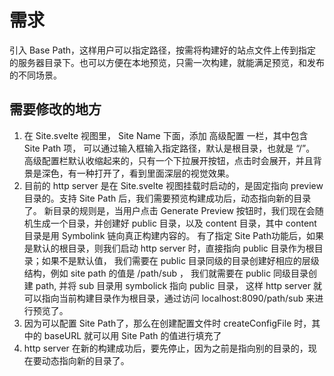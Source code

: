 # 需求

引入 Base Path，这样用户可以指定路径，按需将构建好的站点文件上传到指定的服务器目录下。也可以方便在本地预览，只需一次构建，就能满足预览，和发布的不同场景。

## 需要修改的地方

1. 在 Site.svelte 视图里， Site Name 下面，添加 高级配置 一栏，其中包含 Site Path 项， 可以通过输入框输入指定路径，默认是根目录，也就是 “/”。 高级配置栏默认收缩起来的，只有一个下拉展开按钮，点击时会展开，并且背景是深色，有一种打开了，看到里面深层的视觉效果。
2. 目前的 http server 是在 Site.svelte 视图挂载时启动的，是固定指向 preview 目录的。支持 Site Path 后，我们需要预览构建成功后，动态指向新的目录了。 新目录的规则是，当用户点击 Generate Preview 按钮时，我们现在会随机生成一个目录，并创建好 public 目录，以及 content 目录，其中 content 目录是用 Symbolink 链向真正构建内容的。 有了指定 Site Path功能后，如果是默认的根目录，则我们启动 http server 时，直接指向 public 目录作为根目录；如果不是默认值， 我们需要在 public 目录同级的目录创建好相应的层级结构，例如 site path 的值是 /path/sub ， 我们就需要在 public 同级目录创建 path, 并将 sub 目录用 symbolick 指向 public 目录， 这样 http server 就可以指向当前构建目录作为根目录，通过访问 localhost:8090/path/sub 来进行预览了。 
3. 因为可以配置 Site Path了，那么在创建配置文件时 createConfigFile 时，其中的 baseURL 就可以用 Site Path 的值进行填充了
4. http server 在新的构建成功后，要先停止，因为之前是指向别的目录的，现在要动态指向新的目录了。